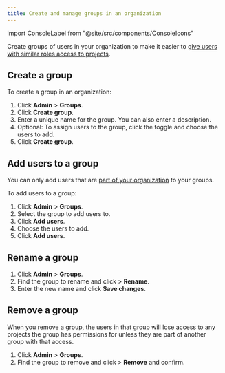 ```yaml
---
title: Create and manage groups in an organization
---
```


import ConsoleLabel from "@site/src/components/ConsoleIcons"

Create groups of users in your organization to make it easier to [give users with similar roles access to projects](/docs/platform/howto/add-groups-projects).

## Create a group

To create a group in an organization:
<!-- vale off -->
1.  Click **Admin** > **Groups**.
1.  Click **Create group**.
1.  Enter a unique name for the group. You can also enter a description.
1.  Optional: To assign users to the group, click the toggle and choose
    the users to add.
1.  Click **Create group**.
<!-- vale on -->
## Add users to a group

You can only add users that are
[part of your organization](/docs/platform/howto/manage-org-users) to your groups.

To add users to a group:

1.  Click **Admin** > **Groups**.
1.  Select the group to add users to.
1.  Click **Add users**.
1.  Choose the users to add.
1.  Click **Add users**.

## Rename a group

1.  Click **Admin** > **Groups**.
1.  Find the group to rename and
    click <ConsoleLabel name="actions"/> > **Rename**.
1.  Enter the new name and click **Save changes**.

## Remove a group

When you remove a group, the users in that group will lose access to any
projects the group has permissions for unless they are part of another
group with that access.

1.  Click **Admin** > **Groups**.
1.  Find the group to remove and
    click <ConsoleLabel name="actions"/> > **Remove** and confirm.
